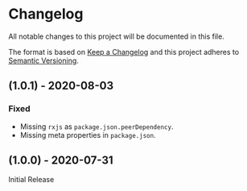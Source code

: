 # Changelog
All notable changes to this project will be documented in this file.

The format is based on [Keep a Changelog](http://keepachangelog.com/)
and this project adheres to [Semantic Versioning](http://semver.org/).

## (1.0.1) - 2020-08-03
### Fixed
- Missing `rxjs` as `package.json.peerDependency`. 
- Missing meta properties in `package.json`.

## (1.0.0) - 2020-07-31
Initial Release
